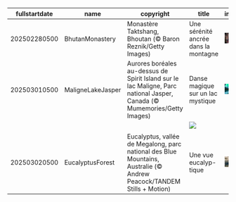 |fullstartdate|name|copyright|title|image|
|--|--|--|--|--|
202502280500|BhutanMonastery|Monastère Taktshang, Bhoutan (© Baron Reznik/Getty Images)|Une sérénité ancrée dans la montagne|![](/fr-CA/2025/03/202502280500BhutanMonastery.jpg)|
202503010500|MaligneLakeJasper|Aurores boréales au-dessus de Spirit Island sur le lac Maligne, Parc national Jasper, Canada (© Mumemories/Getty Images)|Danse magique sur un lac mystique|![](/fr-CA/2025/03/202503010500MaligneLakeJasper.jpg)|
||||![](/fr-CA/2025/03/.jpg)|
202503020500|EucalyptusForest|Eucalyptus, vallée de Megalong, parc national des Blue Mountains, Australie (© Andrew Peacock/TANDEM Stills + Motion)|Une vue eucalyp-tique|![](/fr-CA/2025/03/202503020500EucalyptusForest.jpg)|
